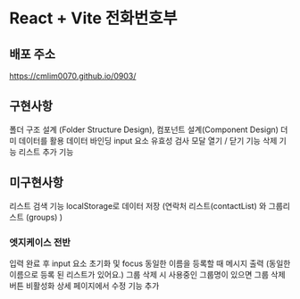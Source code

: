 # React + Vite 전화번호부

## 배포 주소
https://cmlim0070.github.io/0903/

## 구현사항
폴더 구조 설계 (Folder Structure Design), 
컴포넌트 설계(Component Design)
더미 데이터를 활용
데이터 바인딩
input 요소 유효성 검사
모달 열기 / 닫기 기능
삭제 기능
리스트 추가 기능 

## 미구현사항
리스트 검색 기능
localStorage로 데이터 저장 (연락처 리스트(contactList) 와 그룹리스트 (groups) )

### 엣지케이스 전반
입력 완료 후 input 요소 초기화 및 focus
동일한 이름을 등록할 때 메시지 출력 (동일한 이름으로 등록 된 리스트가 있어요.)
그룹 삭제 시 사용중인 그룹명이 있으면 그룹 삭제 버튼 비활성화
상세 페이지에서 수정 기능 추가
